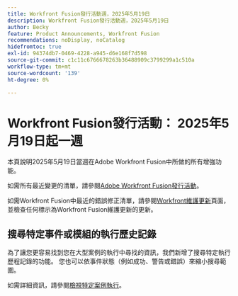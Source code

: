 ```yaml
---
title: Workfront Fusion發行活動週，2025年5月19日
description: Workfront Fusion發行活動週，2025年5月19日
author: Becky
feature: Product Announcements, Workfront Fusion
recommendations: noDisplay, noCatalog
hidefromtoc: true
exl-id: 94374db7-0469-4228-a945-d6e168f7d598
source-git-commit: c1c11c6766678263b36488909c3799299a1c510a
workflow-type: tm+mt
source-wordcount: '139'
ht-degree: 0%

---
```


# Workfront Fusion發行活動： 2025年5月19日起一週

本頁說明2025年5月19日當週在Adobe Workfront Fusion中所做的所有增強功能。

如需所有最近變更的清單，請參閱[Adobe Workfront Fusion發行活動](/help/workfront-fusion/fusion-product-releases/fusion-release-activity.md)。

如需Workfront Fusion中最近的錯誤修正清單，請參閱[Workfront維護更新](https://experienceleague.adobe.com/zh-hant/docs/workfront-known-issues/releases/current-updates)頁面，並檢查任何標示為Workfront Fusion維護更新的更新。

## 搜尋特定事件或模組的執行歷史記錄

為了讓您更容易找到您在大型案例的執行中尋找的資訊，我們新增了搜尋特定執行歷程記錄的功能。 您也可以依事件狀態（例如成功、警告或錯誤）來縮小搜尋範圍。

如需詳細資訊，請參閱[檢視特定案例執行](/help/workfront-fusion/manage-scenarios/view-a-specific-scenario-execution.md)。
